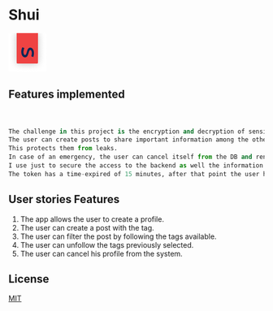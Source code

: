 # Shui

![](https://github.com/jensengbg-michele-carmagnani/shui/blob/main/frontend/src/assets/topS.png)




## Features implemented 
```python 


The challenge in this project is the encryption and decryption of sensitive information contained in the database.
The user can create posts to share important information among the other user but this information will be encrypted in the backend. 
This protects them from leaks. 
In case of an emergency, the user can cancel itself from the DB and render all his posts anonymous!
I use just to secure the access to the backend as well the information about the post is encrypted with Crypto-js.
The token has a time-expired of 15 minutes, after that point the user has to login again. (it has not handled yet the refresh token function)
```
 ## User stories  Features
1. The app allows the user to create a profile.
2. The user can create a post with the tag.
3. The user can filter the post by following the tags available.
4. The user can unfollow the tags previously selected.
5. The user can cancel his profile from the system.

## License
[MIT](https://choosealicense.com/licenses/mit/)
